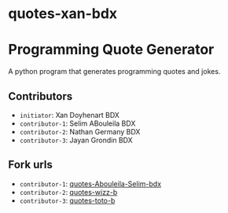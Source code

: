 # quotes-xan-bdx
# Programming Quote Generator

A python program that generates programming quotes and jokes.

## Contributors
- `initiator`: Xan Doyhenart BDX
- `contributor-1`: Selim ABouleila BDX
- `contributor-2`: Nathan Germany BDX 
- `contributor-3`: Jayan Grondin BDX 

## Fork urls
- `contributor-1`: [quotes-Abouleila-Selim-bdx](url-1)
- `contributor-2`: [quotes-wizz-b](url-2)
- `contributor-3`: [quotes-toto-b](url-3)
